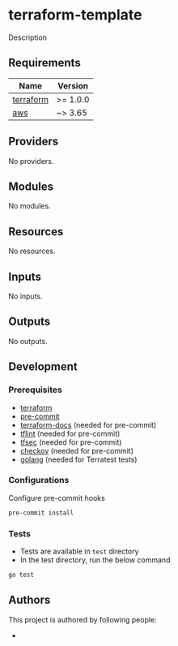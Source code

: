 # terraform-template

Description

<!-- BEGINNING OF PRE-COMMIT-TERRAFORM DOCS HOOK -->
## Requirements

| Name | Version |
|------|---------|
| <a name="requirement_terraform"></a> [terraform](#requirement\_terraform) | >= 1.0.0 |
| <a name="requirement_aws"></a> [aws](#requirement\_aws) | ~> 3.65 |

## Providers

No providers.

## Modules

No modules.

## Resources

No resources.

## Inputs

No inputs.

## Outputs

No outputs.
<!-- END OF PRE-COMMIT-TERRAFORM DOCS HOOK -->

## Development

### Prerequisites

- [terraform](https://learn.hashicorp.com/terraform/getting-started/install#installing-terraform)
- [pre-commit](https://pre-commit.com/#install)
- [terraform-docs](https://github.com/segmentio/terraform-docs) (needed for pre-commit)
- [tflint](https://github.com/terraform-linters/tflint) (needed for pre-commit)
- [tfsec](https://github.com/aquasecurity/tfsec) (needed for pre-commit)
- [checkov](https://github.com/bridgecrewio/checkov) (needed for pre-commit)
- [golang](https://golang.org/doc/install#install) (needed for Terratest tests)

### Configurations

Configure pre-commit hooks
```sh
pre-commit install
```

### Tests

- Tests are available in `test` directory
- In the test directory, run the below command
```sh
go test
```

## Authors

This project is authored by following people:

-

